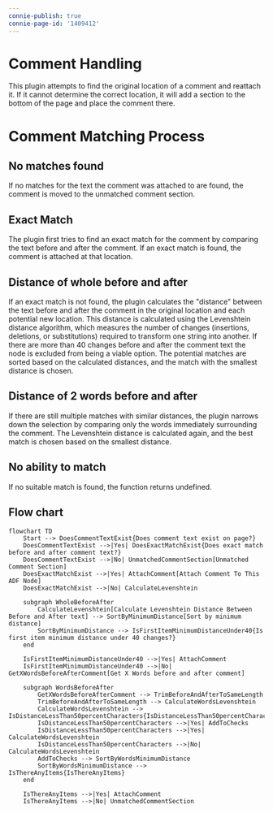 ```yaml
---
connie-publish: true
connie-page-id: '1409412'
---
```

# Comment Handling

This plugin attempts to find the original location of a comment and reattach it. If it cannot determine the correct location, it will add a section to the bottom of the page and place the comment there.

# Comment Matching Process

## No matches found
If no matches for the text the comment was attached to are found, the comment is moved to the unmatched comment section.

## Exact Match
The plugin first tries to find an exact match for the comment by comparing the text before and after the comment. If an exact match is found, the comment is attached at that location.

## Distance of whole before and after 
If an exact match is not found, the plugin calculates the "distance" between the text before and after the comment in the original location and each potential new location. This distance is calculated using the Levenshtein distance algorithm, which measures the number of changes (insertions, deletions, or substitutions) required to transform one string into another. If there are more than 40 changes before and after the comment text the node is excluded from being a viable option. The potential matches are sorted based on the calculated distances, and the match with the smallest distance is chosen.

## Distance of 2 words before and after
If there are still multiple matches with similar distances, the plugin narrows down the selection by comparing only the words immediately surrounding the comment. The Levenshtein distance is calculated again, and the best match is chosen based on the smallest distance.

## No ability to match
If no suitable match is found, the function returns undefined.

## Flow chart
```mermaid
flowchart TD
    Start --> DoesCommentTextExist{Does comment text exist on page?}
    DoesCommentTextExist -->|Yes| DoesExactMatchExist{Does exact match before and after comment text?}
    DoesCommentTextExist -->|No| UnmatchedCommentSection[Unmatched Comment Section]
    DoesExactMatchExist -->|Yes| AttachComment[Attach Comment To This ADF Node]
    DoesExactMatchExist -->|No| CalculateLevenshtein

    subgraph WholeBeforeAfter
        CalculateLevenshtein[Calculate Levenshtein Distance Between Before and After text] --> SortByMinimumDistance[Sort by minimum distance]
        SortByMinimumDistance --> IsFirstItemMinimumDistanceUnder40{Is first item minimum distance under 40 changes?}
    end

    IsFirstItemMinimumDistanceUnder40 -->|Yes| AttachComment
    IsFirstItemMinimumDistanceUnder40 -->|No| GetXWordsBeforeAfterComment[Get X Words before and after comment]

    subgraph WordsBeforeAfter
        GetXWordsBeforeAfterComment --> TrimBeforeAndAfterToSameLength
        TrimBeforeAndAfterToSameLength --> CalculateWordsLevenshtein
        CalculateWordsLevenshtein --> IsDistanceLessThan50percentCharacters{IsDistanceLessThan50percentCharacters}
        IsDistanceLessThan50percentCharacters -->|Yes| AddToChecks
        IsDistanceLessThan50percentCharacters -->|Yes| CalculateWordsLevenshtein
        IsDistanceLessThan50percentCharacters -->|No| CalculateWordsLevenshtein
        AddToChecks --> SortByWordsMinimumDistance
        SortByWordsMinimumDistance --> IsThereAnyItems{IsThereAnyItems}
    end

    IsThereAnyItems -->|Yes| AttachComment
    IsThereAnyItems -->|No| UnmatchedCommentSection
